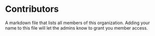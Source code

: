 # Contributors
A markdown file that lists all members of this organization. Adding your name to this file will let the admins know to grant you member access.
